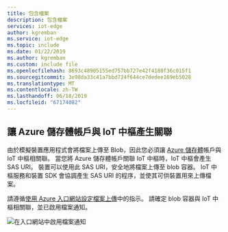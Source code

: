 ```yaml
---
title: 包含檔案
description: 包含檔案
services: iot-edge
author: kgremban
ms.service: iot-edge
ms.topic: include
ms.date: 01/22/2019
ms.author: kgremban
ms.custom: include file
ms.openlocfilehash: 8693c48905155ed757bb727e42f4180f36c015f1
ms.sourcegitcommit: 3e98da33c41a7bbd724f644ce7dedee169eb5028
ms.translationtype: MT
ms.contentlocale: zh-TW
ms.lasthandoff: 06/18/2019
ms.locfileid: "67174082"
---
```

## <a name="associate-an-azure-storage-account-to-iot-hub"></a>讓 Azure 儲存體帳戶與 IoT 中樞產生關聯

由於模擬裝置應用程式會將檔案上傳至 Blob，因此您必須讓 [Azure 儲存體](../articles/storage/common/storage-quickstart-create-account.md)帳戶與 IoT 中樞相關聯。 當您將 Azure 儲存體帳戶關聯 IoT 中樞時，IoT 中樞會產生 SAS URI。 裝置可以使用此 SAS URI，安全地將檔案上傳至 blob 容器。 IoT 中樞服務和裝置 SDK 會協調產生 SAS URI 的程序，並使其可供裝置用來上傳檔案。

請遵循[使用 Azure 入口網站設定檔案上傳](../articles/iot-hub/iot-hub-configure-file-upload.md)中的指示。 請確定 blob 容器與 IoT 中樞相關聯，並已啟用檔案通知。

![在入口網站中啟用檔案通知](./media/iot-hub-associate-storage/enable-file-notifications.png)